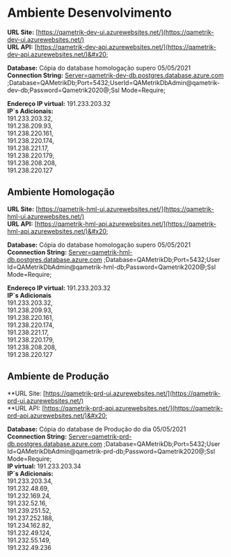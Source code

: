 # Ambiente Desenvolvimento

**URL Site:** [https://qametrik-dev-ui.azurewebsites.net/](https://qametrik-dev-ui.azurewebsites.net/) \
**URL API:** [https://qametrik-dev-api.azurewebsites.net/](https://qametrik-dev-api.azurewebsites.net/)&#x20;

**Database:** Cópia do database homologação supero 05/05/2021\
**Connection String:** [Server=qametrik-dev-db.postgres.database.azure.com](http://server=qametrik-dev-db.postgres.database.azure.com/) ;Database=QAMetrikDb;Port=5432;UserId=QAMetrikDbAdmin@qametrik-dev-db;Password=Qametrik2020@;Ssl Mode=Require;

**Endereço IP virtual:** 191.233.203.32\
**IP´s Adicionais:**\
191.233.203.32,\
191.238.209.93,\
191.238.220.161,\
191.238.220.174,\
191.238.221.17,\
191.238.220.179,\
191.238.208.208,\
191.238.220.127

## Ambiente Homologação

**URL Site:** [https://qametrik-hml-ui.azurewebsites.net/](https://qametrik-hml-ui.azurewebsites.net/) \
**URL API:** [https://qametrik-hml-api.azurewebsites.net/](https://qametrik-hml-api.azurewebsites.net/)&#x20;

**Database:** Cópia do database homologação supero 05/05/2021\
**Cconnection String:** [Server=qametrik-hml-db.postgres.database.azure.com](http://server=qametrik-hml-db.postgres.database.azure.com/) ;Database=QAMetrikDb;Port=5432;User Id=QAMetrikDbAdmin@qametrik-hml-db;Password=Qametrik2020@;Ssl Mode=Require;

**Endereço IP virtual:** 191.233.203.32\
**IP´s Adicionais**\
191.233.203.32,\
191.238.209.93,\
191.238.220.161,\
191.238.220.174,\
191.238.221.17,\
191.238.220.179,\
191.238.208.208,\
191.238.220.127

## Ambiente de Produção

\*\*URL Site: [https://qametrik-prd-ui.azurewebsites.net/](https://qametrik-prd-ui.azurewebsites.net/) \
\*\*URL API: [https://qametrik-prd-api.azurewebsites.net/](https://qametrik-prd-api.azurewebsites.net/)&#x20;

**Database:** Cópia do database de Produção do dia 05/05/2021\
**Cconnection String:** [Server=qametrik-prd-db.postgres.database.azure.com](http://server=qametrik-prd-db.postgres.database.azure.com/) ;Database=QAMetrikDb;Port=5432;User Id=QAMetrikDbAdmin@qametrik-prd-db;Password=Qametrik2020@;Ssl Mode=Require;\
**IP virtual:** 191.233.203.34\
**IP´s Adicionais:**\
191.233.203.34,\
191.232.48.69,\
191.232.169.24,\
191.232.52.16,\
191.239.251.52,\
191.237.252.188,\
191.234.162.82,\
191.232.49.124,\
191.232.55.149,\
191.232.49.236
